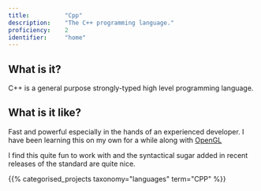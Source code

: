 ```yaml
---
title: 			"Cpp"
description: 	"The C++ programming language."
proficiency:	2
identifier:		"home"
---
```


## What is it?
C++ is a general purpose strongly-typed high level programming language.

## What is it like?
Fast and powerful especially in the hands of an experienced developer. I have been learning this on my own for a while along with [OpenGL](/projects/opengl)

I find this quite fun to work with and the syntactical sugar added in recent releases of the standard are quite nice.

{{% categorised_projects taxonomy="languages" term="CPP" %}}